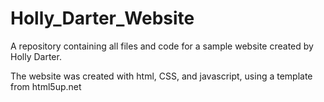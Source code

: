 # Holly_Darter_Website

A repository containing all files and code for a sample website created by Holly Darter. 

The website was created with html, CSS, and javascript, using a template from html5up.net
